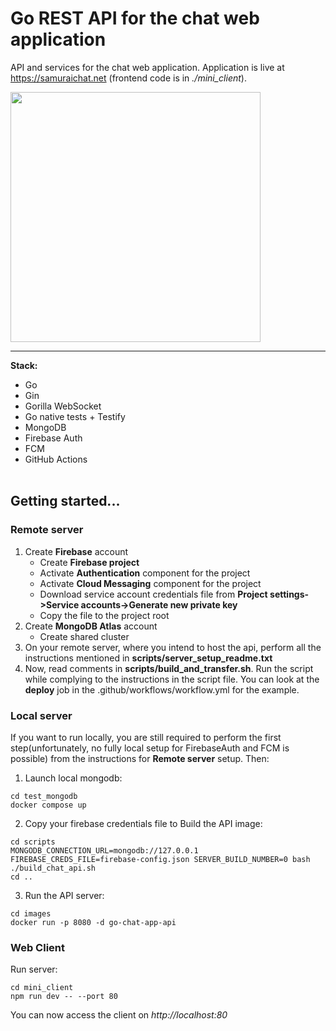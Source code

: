 # Go REST API for the chat web application
API and services for the chat web application. Application is live at https://samuraichat.net (frontend code is in <em>./mini_client</em>). 

<img src="https://github.com/user-attachments/assets/277df0c0-5d3c-4858-8c69-e3de080db830" width=400> 

___

**Stack:**
- Go
- Gin
- Gorilla WebSocket
- Go native tests + Testify
- MongoDB
- Firebase Auth
- FCM
- GitHub Actions
  <br/><br/>
## Getting started...
### Remote server
1. Create **Firebase** account
    - Create **Firebase project**
    - Activate **Authentication** component for the project
    - Activate **Cloud Messaging** component for the project
    - Download service account credentials file from **Project settings->Service accounts->Generate new private key**
    - Copy the file to the project root
2. Create **MongoDB Atlas** account
    - Create shared cluster
3. On your remote server, where you intend to host the api,
 perform all the instructions mentioned in **scripts/server_setup_readme.txt**
4. Now, read comments in **scripts/build_and_transfer.sh**. Run the script while complying to the instructions in the script file.
 You can look at the **deploy** job in the .github/workflows/workflow.yml for the example.

### Local server
If you want to run locally, you are still required to perform the first step(unfortunately, no fully local setup for FirebaseAuth and FCM is possible) from the instructions for **Remote server** setup. Then:
1. Launch local mongodb:
~~~
cd test_mongodb
docker compose up
~~~
2. Copy your firebase credentials file to Build the API image:
~~~
cd scripts
MONGODB_CONNECTION_URL=mongodb://127.0.0.1 FIREBASE_CREDS_FILE=firebase-config.json SERVER_BUILD_NUMBER=0 bash ./build_chat_api.sh
cd ..
~~~
3. Run the API server:
~~~
cd images
docker run -p 8080 -d go-chat-app-api
~~~

### Web Client
Run server:
~~~
cd mini_client
npm run dev -- --port 80
~~~
You can now access the client on <em>http://localhost:80</em>



